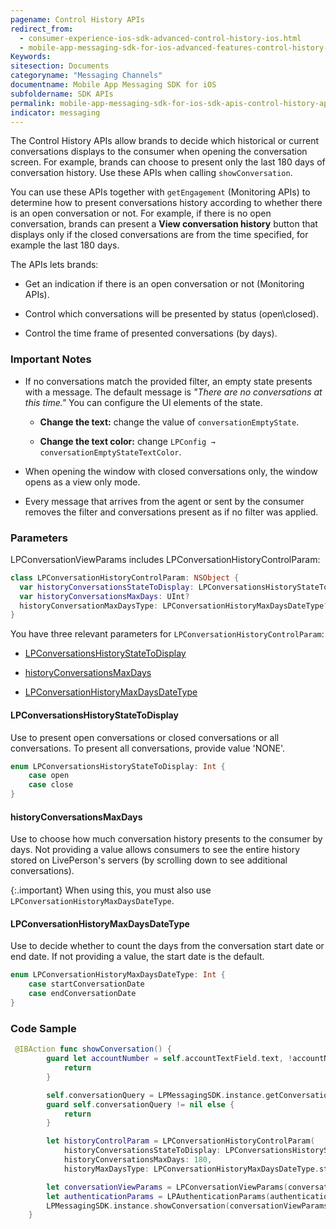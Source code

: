 ```yaml
---
pagename: Control History APIs
redirect_from:
  - consumer-experience-ios-sdk-advanced-control-history-ios.html
  - mobile-app-messaging-sdk-for-ios-advanced-features-control-history-apis.html
Keywords:
sitesection: Documents
categoryname: "Messaging Channels"
documentname: Mobile App Messaging SDK for iOS
subfoldername: SDK APIs 
permalink: mobile-app-messaging-sdk-for-ios-sdk-apis-control-history-apis.html
indicator: messaging
---
```



The Control History APIs allow brands to decide which historical or current conversations displays to the consumer when opening the conversation screen. For example, brands can choose to present only the last 180 days of conversation history.  Use these APIs when calling `showConversation`.

You can use these APIs together with `getEngagement` (Monitoring APIs) to determine how to present conversations history according to whether there is an open conversation or not. For example, if there is no open conversation, brands can present a **View conversation history** button that displays only if the closed conversations are from the time specified, for example the last 180 days.

The APIs lets brands:

- Get an indication if there is an open conversation or not (Monitoring APIs).

- Control which conversations will be presented by status (open\closed).

- Control the time frame of presented conversations (by days).


### Important Notes

* If no conversations match the provided filter, an empty state presents with a message. The default message is *"There are no conversations at this time."* You can configure the UI elements of the state.  

   - **Change the text:** change the value of `conversationEmptyState`. 

   - **Change the text color:**  change `LPConfig → conversationEmptyStateTextColor`.

* When opening the window with closed conversations only, the window opens as a view only mode.

* Every message that arrives from the agent or sent by the consumer removes the filter and conversations present as if no filter was applied.

### Parameters

LPConversationViewParams includes LPConversationHistoryControlParam:

```swift
class LPConversationHistoryControlParam: NSObject {
  var historyConversationsStateToDisplay: LPConversationsHistoryStateToDisplay?
  var historyConversationsMaxDays: UInt?
  historyConversationMaxDaysType: LPConversationHistoryMaxDaysDateType?
}
```

You have three relevant parameters for `LPConversationHistoryControlParam`:

* [LPConversationsHistoryStateToDisplay](#lpconversationshistorystatetodisplay)

* [historyConversationsMaxDays](#historyconversationsmaxdays)

* [LPConversationHistoryMaxDaysDateType](#lpconversationhistorymaxdaysdatetype)

#### LPConversationsHistoryStateToDisplay

Use to present open conversations or closed conversations or all conversations. To present all conversations, provide value 'NONE'.

   ```swift
   enum LPConversationsHistoryStateToDisplay: Int {
       case open
       case close
   }
   ```

#### historyConversationsMaxDays
Use to choose how much conversation history presents to the consumer by days. Not providing a value allows consumers to see the entire history stored on LivePerson's servers (by scrolling down to see additional conversations).  

   {:.important}
   When using this, you must also use `LPConversationHistoryMaxDaysDateType`.

#### LPConversationHistoryMaxDaysDateType
Use to decide whether to count the days from the conversation start date or end date. If not providing a value, the start date is the default. 

   ```swift
   enum LPConversationHistoryMaxDaysDateType: Int {
       case startConversationDate
       case endConversationDate
   }
   ```

### Code Sample

```swift
 @IBAction func showConversation() {
        guard let accountNumber = self.accountTextField.text, !accountNumber.isEmpty else {
            return
        }

        self.conversationQuery = LPMessagingSDK.instance.getConversationBrandQuery(accountNumber)
        guard self.conversationQuery != nil else {
            return
        }

        let historyControlParam = LPConversationHistoryControlParam(
            historyConversationsStateToDisplay: LPConversationsHistoryStateToDisplay.open,
            historyConversationsMaxDays: 180,
            historyMaxDaysType: LPConversationHistoryMaxDaysDateType.startConversationDate)

        let conversationViewParams = LPConversationViewParams(conversationQuery: self.conversationQuery!, containerViewController: self, isViewOnly: false, conversationHistoryControlParam: historyControlParam)
        let authenticationParams = LPAuthenticationParams(authenticationCode: "zcKZeImY5h7xOVPj", jwt: nil, redirectURI: nil)
        LPMessagingSDK.instance.showConversation(conversationViewParams, authenticationParams: authenticationParams)
    }

```


